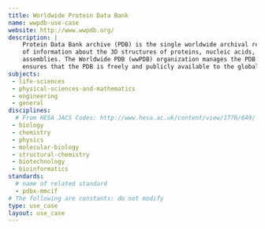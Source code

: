 ```yaml
---
title: Worldwide Protein Data Bank
name: wwpdb-use-case
website: http://www.wwpdb.org/
description: |
    Protein Data Bank archive (PDB) is the single worldwide archival repository 
    of information about the 3D structures of proteins, nucleic acids, and complex 
    assemblies. The Worldwide PDB (wwPDB) organization manages the PDB archive and 
    ensures that the PDB is freely and publicly available to the global community.
subjects:
 - life-sciences
 - physical-sciences-and-mathematics
 - engineering
 - general
disciplines:
  # From HESA JACS Codes: http://www.hesa.ac.uk/content/view/1776/649/
 - biology
 - chemistry
 - physics
 - molecular-biology
 - structural-chemistry
 - biotechnology
 - bioinformatics
standards:
  # name of related standard
  - pdbx-mmcif
# The following are constants: do not modify
type: use_case
layout: use_case
---
```

